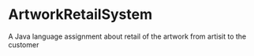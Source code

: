 # ArtworkRetailSystem
A Java language assignment about retail of the artwork from artisit to the customer
